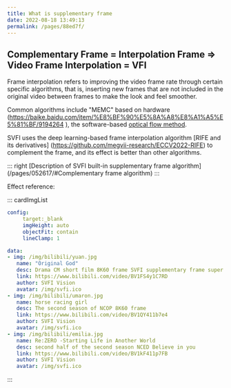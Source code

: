 ```yaml
---
title: What is supplementary frame
date: 2022-08-18 13:49:13
permalink: /pages/88ed7f/
---
```


## Complementary Frame = Interpolation Frame => Video Frame Interpolation = VFI

Frame interpolation refers to improving the video frame rate through certain specific algorithms, that is, inserting new frames that are not included in the original video between frames to make the look and feel smoother.

Common algorithms include "MEMC" based on hardware (https://baike.baidu.com/item/%E8%BF%90%E5%8A%A8%E8%A1%A5%E5%81%BF/9194264 ), the software-based [optical flow method](https://baike.baidu.com/item/%E5%85%89%E6%B5%81%E6%B3%95/180688).

SVFI uses the deep learning-based frame interpolation algorithm [RIFE and its derivatives] (https://github.com/megvii-research/ECCV2022-RIFE) to complement the frame, and its effect is better than other algorithms.

::: right
[Description of SVFI built-in supplementary frame algorithm](/pages/052617/#Complementary frame algorithm)
:::


Effect reference:

::: cardImgList

```yaml
config:
     target:_blank
     imgHeight: auto
     objectFit: contain
     lineClamp: 1

data:
- img: /img/bilibili/yuan.jpg
   name: "Original God"
   desc: Drama CM short film 8K60 frame SVFI supplementary frame super resolution
   link: https://www.bilibili.com/video/BV1FS4y1C7RD
   author: SVFI Vision
   avatar: /img/svfi.ico
- img: /img/bilibili/umaron.jpg
   name: horse racing girl
   desc: The second season of NCOP 8K60 frame
   link: https://www.bilibili.com/video/BV1QY411b7e4
   author: SVFI Vision
   avatar: /img/svfi.ico
- img: /img/bilibili/emilia.jpg
   name: Re:ZERO -Starting Life in Another World
   desc: second half of the second season NCED Believe in you
   link: https://www.bilibili.com/video/BV1kF411p7FB
   author: SVFI Vision
   avatar: /img/svfi.ico
```

:::